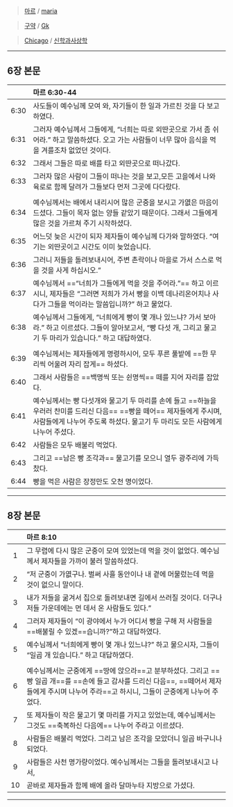 > [마르](./text-mk.md)   / [maria](https://maria.catholic.or.kr/bible/read/bible_read.asp?menu=bible&m=2&n=148&p=3)

> [구약](text-ot.md) /  [Gk](https://diebibel.ibep-prod.com/bibel/NA28/MRK.6)  

> [Chicago](https://libguides.westsoundacademy.org/chicago-citation/chapter-or-article-in-a-multi-volume-work) / [신학과사상학](https://stt.catholic.ac.kr/site/stt/sub.do?Key=327)  

----

## 6장 본문

|  | 마르 6:30-44 |
| :--: | :-- |
| 6:30 | 사도들이 예수님께 모여 와, 자기들이 한 일과 가르친 것을 다 보고하였다. |
| 6:31 | 그러자 예수님께서 그들에게, “너희는 따로 외딴곳으로 가서 좀 쉬어라.” 하고 말씀하셨다. 오고 가는 사람들이 너무 많아 음식을 먹을 겨를조차 없었던 것이다. |
| 6:32 | 그래서 그들은 따로 배를 타고 외딴곳으로 떠나갔다. |
| 6:33 | 그러자 많은 사람이 그들이 떠나는 것을 보고,모든 고을에서 나와 육로로 함께 달려가 그들보다 먼저 그곳에 다다랐다. |
|   |   |
| 6:34 | 예수님께서는 배에서 내리시어 많은 군중을 보시고 가엾은 마음이 드셨다. 그들이 목자 없는 양들 같았기 때문이다. 그래서 그들에게 많은 것을 가르쳐 주기 시작하셨다. |
| 6:35 | 어느덧 늦은 시간이 되자 제자들이 예수님께 다가와 말하였다. “여기는 외딴곳이고 시간도 이미 늦었습니다. |
| 6:36 | 그러니 저들을 돌려보내시어, 주변 촌락이나 마을로 가서 스스로 먹을 것을 사게 하십시오.” |
| 6:37 | 예수님께서 ==“너희가 그들에게 먹을 것을 주어라.”== 하고 이르시니, 제자들은 “그러면 저희가 가서 빵을 이백 데나리온어치나 사다가 그들을 먹이라는 말씀입니까?” 하고 물었다. |
| 6:38 | 예수님께서 그들에게, “너희에게 빵이 몇 개나 있느냐? 가서 보아라.” 하고 이르셨다. 그들이 알아보고서, “빵 다섯 개, 그리고 물고기 두 마리가 있습니다.” 하고 대답하였다. |
|   |   |
| 6:39 | 예수님께서는 제자들에게 명령하시어, 모두 푸른 풀밭에 ==한 무리씩 어울려 자리 잡게== 하셨다. |
| 6:40 | 그래서 사람들은 ==백명씩 또는 쉰명씩== 떼를 지어 자리를 잡았다. |
| 6:41 | 예수님께서는 빵 다섯개와 물고기 두 마리를 손에 들고 ==하늘을 우러러 찬미를 드리신 다음== ==빵을 떼어== 제자들에게 주시며, 사람들에게 나누어 주도록 하셨다. 물고기 두 마리도 모든 사람에게 나누어 주셨다. |
| 6:42 | 사람들은 모두 배불리 먹었다. |
| 6:43 | 그리고 ==남은 빵 조각과== 물고기를 모으니 열두 광주리에 가득찼다. |
| 6:44 | 빵을 먹은 사람은 장정만도 오천 명이었다. |

----

## 8장 본문

|  | 마르 8:10 |
| :--: | :-- |
| 1 | 그 무렵에 다시 많은 군중이 모여 있었는데 먹을 것이 없었다. 예수님께서 제자들을 가까이 불러 말씀하셨다. |
| 2 | “저 군중이 가엾구나. 벌써 사흘 동안이나 내 곁에 머물렀는데 먹을 것이 없으니 말이다. |
| 3 | 내가 저들을 굶겨서 집으로 돌려보내면 길에서 쓰러질 것이다. 더구나 저들 가운데에는 먼 데서 온 사람들도 있다.” |
| 4 | 그러자 제자들이 “이 광야에서 누가 어디서 빵을 구해 저 사람들을 ==배불릴 수 있겠==습니까?”하고 대답하였다. |
| 5 | 예수님께서 “너희에게 빵이 몇 개나 있느냐?” 하고 물으시자, 그들이 “일곱 개 있습니다.” 하고 대답하였다. |
|   |   |
| 6 | 예수님께서는 군중에게 ==땅에 앉으라==고 분부하셨다. 그리고 ==빵 일곱 개==를 ==손에 들고 감사를 드리신 다음==, ==떼어서 제자들에게 주시며 나누어 주라==고 하시니, 그들이 군중에게 나누어 주었다. |
| 7 | 또 제자들이 작은 물고기 몇 마리를 가지고 있었는데, 예수님께서는 그것도 ==축복하신 다음에== 나누어 주라고 이르셨다. |
| 8 | 사람들은 배불리 먹었다. 그리고 남은 조각을 모았더니 일곱 바구니나 되었다.
| 9 | 사람들은 사천 명가량이었다. 예수님께서는 그들을 돌려보내시고 나서,
| 10 | 곧바로 제자들과 함께 배에 올라 달마누타 지방으로 가셨다.


----




